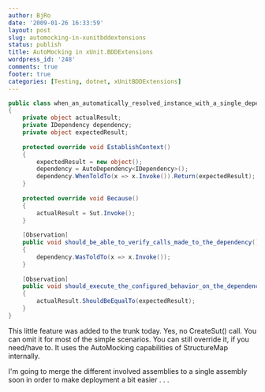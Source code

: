 ```yaml
---
author: BjRo
date: '2009-01-26 16:33:59'
layout: post
slug: automocking-in-xunitbddextensions
status: publish
title: AutoMocking in xUnit.BDDExtensions
wordpress_id: '248'
comments: true
footer: true
categories: [Testing, dotnet, xUnitBDDExtensions]
---
```


``` csharp Automocking in xUnit.BDDExtensions
public class when_an_automatically_resolved_instance_with_a_single_dependency_is_used_in_a_fixture : InstanceContextSpecification<AutomaticallyCreatedInstance>
{ 
	private object actualResult; 
	private IDependency dependency; 
	private object expectedResult; 
	
	protected override void EstablishContext() 
	{ 
		expectedResult = new object();
		dependency = AutoDependency<IDependency>(); 
		dependency.WhenToldTo(x => x.Invoke()).Return(expectedResult); 
	} 
	
	protected override void Because() 
	{ 
		actualResult = Sut.Invoke(); 
	} 
	
	[Observation] 
	public void should_be_able_to_verify_calls_made_to_the_dependency() 
	{
		dependency.WasToldTo(x => x.Invoke()); 
	} 
	
	[Observation] 
	public void should_execute_the_configured_behavior_on_the_dependency() 
	{
		actualResult.ShouldBeEqualTo(expectedResult); 
	} 
} 
```

This little feature was added to the trunk today. Yes, no CreateSut() call. You can omit it for most of the simple scenarios. You can still
override it, if you need/have to. It uses the AutoMocking capabilities of StructureMap internally.

I'm going to merge the different involved assemblies to a single assembly soon in order to make deployment a bit easier . . .
